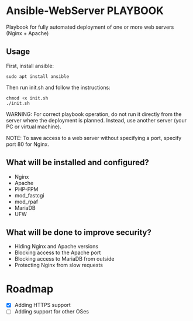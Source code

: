 # Ansible-WebServer PLAYBOOK
Playbook for fully automated deployment of one or more web servers (Nginx + Apache)

## Usage

First, install ansible:
```
sudo apt install ansible
```

Then run init.sh and follow the instructions:
```
chmod +x init.sh
./init.sh
```
WARNING: For correct playbook operation, do not run it directly from the server where the deployment is planned. Instead, use another server (your PC or virtual machine).

NOTE: To save access to a web server without specifying a port, specify port 80 for Nginx.

## What will be installed and configured?
- Nginx
- Apache
- PHP-FPM
- mod_fastcgi
- mod_rpaf
- MariaDB
- UFW

## What will be done to improve security?
- Hiding Nginx and Apache versions
- Blocking access to the Apache port
- Blocking access to MariaDB from outside
- Protecting Nginx from slow requests

# Roadmap

- [X] Adding HTTPS support
- [ ] Adding support for other OSes

